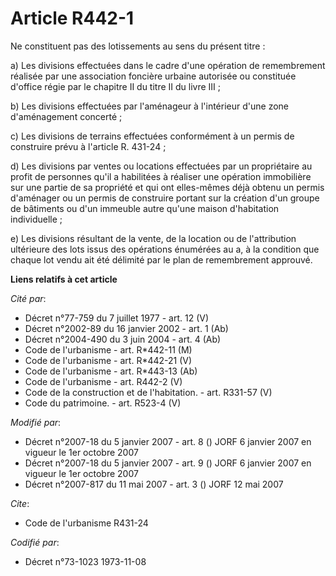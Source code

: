 # Article R442-1

Ne constituent pas des lotissements au sens du présent titre :

a) Les divisions effectuées dans le cadre d'une opération de remembrement réalisée par une association foncière urbaine
autorisée ou constituée d'office régie par le chapitre II du titre II du livre III ;

b) Les divisions effectuées par l'aménageur à l'intérieur d'une zone d'aménagement concerté ;

c) Les divisions de terrains effectuées conformément à un permis de construire prévu à l'article R. 431-24 ;

d) Les divisions par ventes ou locations effectuées par un propriétaire au profit de personnes qu'il a habilitées à réaliser
une opération immobilière sur une partie de sa propriété et qui ont elles-mêmes déjà obtenu un permis d'aménager ou un permis
de construire portant sur la création d'un groupe de bâtiments ou d'un immeuble autre qu'une maison d'habitation
individuelle ;

e) Les divisions résultant de la vente, de la location ou de l'attribution ultérieure des lots issus des opérations énumérées
au a, à la condition que chaque lot vendu ait été délimité par le plan de remembrement approuvé.

**Liens relatifs à cet article**

_Cité par_:

  - Décret n°77-759 du 7 juillet 1977 - art. 12 (V)
  - Décret n°2002-89 du 16 janvier 2002 - art. 1 (Ab)
  - Décret n°2004-490 du 3 juin 2004 - art. 4 (Ab)
  - Code de l'urbanisme - art. R*442-11 (M)
  - Code de l'urbanisme - art. R*442-21 (V)
  - Code de l'urbanisme - art. R*443-13 (Ab)
  - Code de l'urbanisme - art. R442-2 (V)
  - Code de la construction et de l'habitation. - art. R331-57 (V)
  - Code du patrimoine. - art. R523-4 (V)

_Modifié par_:

  - Décret n°2007-18 du 5 janvier 2007 - art. 8 () JORF 6 janvier 2007 en vigueur le 1er octobre 2007
  - Décret n°2007-18 du 5 janvier 2007 - art. 9 () JORF 6 janvier 2007 en vigueur le 1er octobre 2007
  - Décret n°2007-817 du 11 mai 2007 - art. 3 () JORF 12 mai 2007

_Cite_:

  - Code de l'urbanisme R431-24

_Codifié par_:

  - Décret n°73-1023 1973-11-08
